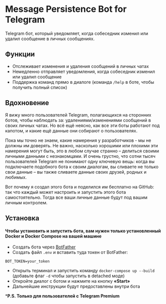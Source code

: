 # Message Persistence Bot for Telegram

Telegram бот, который уведомляет, когда собеседник изменил или удалил сообщение в личных сообщениях.

## Функции

- Отслеживает изменения и удаления сообщений в личных чатах
- Немедленно отправляет уведомления, когда собеседник изменил или удалил сообщение
- Поддержка команд прямо в диалоге (команда `/help` в боте, чтобы получить полный список)

## Вдохновение
Я вижу много пользователей Telegram, полагающихся на сторонних ботов, чтобы наблюдать за: удалениями/изменениями сообщений в своих личных чатах. Но всё ещё неясно, как все эти боты работают под капотом, и какие ещё данные они собирают о пользователях.

Пока мы точно не знаем, какие намерения у разработчиков - мы не должны им доверять. Не важно, насколько хорошими или плохими эти намерения могут быть, это в любом случае странно – делиться своими личными данными с незнакомцами. И очень грустно, что сотни тысяч пользователей Telegram не понимают одну ключевую вещь: когда вы подключаете подобного бота к своим диалогам, вы сливаете не только свои данные – вы также сливаете данные своих друзей, родных и любимых.

Вот почему я создал этого бота и поделился им бесплатно на GitHub: так что каждый может настроить и запустить этого бота самостоятельно. Тогда все ваши личные данные будут под вашим личным контролем.

## Установка
#### Чтобы установить и запустить бота, вам нужен только установленный Docker и Docker Compose на вашей машине
- Создать бота через [BotFather](https://t.me/BotFather)
- Создать файл `.env` и вставить туда токен от BotFather:
```
BOT_TOKEN=your_token
```
- Открыть терминал и запустить команду `docker-compose up --build` (добавьте флаг `-d` чтобы запустить в detached моде)
- Откройте диалог с ботом и нажмите на кнопку **«Start»**
- Дальнейшие инструкции будут предоставлены внутри бота

***P.S. Только для пользователей с Telegram Premium**